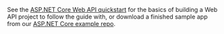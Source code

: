 See the [ASP.NET Core Web API quickstart](https://docs.microsoft.com/en-us/aspnet/core/tutorials/first-web-api?view=aspnetcore-3.1&tabs=visual-studio) for the basics of building a Web API project to follow the guide with, or download a finished sample app from our [ASP.NET Core example repo](https://github.com/okta/samples-aspnetcore/tree/master/samples-aspnetcore-3x/resource-server).
